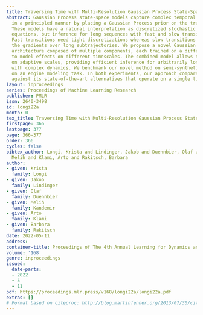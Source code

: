 ```yaml
---
title: Traversing Time with Multi-Resolution Gaussian Process State-Space Models
abstract: Gaussian Process state-space models capture complex temporal dependencies
  in a principled manner by placing a Gaussian Process prior on the transition function.
  These models have a natural interpretation as discretized stochastic differential
  equations, but inference for long sequences with fast and slow transitions is difficult.
  Fast transitions need tight discretizations whereas slow transitions require backpropagating
  the gradients over long subtrajectories. We propose a novel Gaussian process state-space
  architecture composed of multiple components, each trained on a different resolution,
  to model effects on different timescales. The combined model allows traversing time
  on adaptive scales, providing efficient inference for arbitrarily long sequences
  with complex dynamics. We benchmark our novel method on semi-synthetic data and
  on an engine modeling task. In both experiments, our approach compares favorably
  against its state-of-the-art alternatives that operate on a single time-scale only.
layout: inproceedings
series: Proceedings of Machine Learning Research
publisher: PMLR
issn: 2640-3498
id: longi22a
month: 0
tex_title: Traversing Time with Multi-Resolution Gaussian Process State-Space Models
firstpage: 366
lastpage: 377
page: 366-377
order: 366
cycles: false
bibtex_author: Longi, Krista and Lindinger, Jakob and Duennbier, Olaf and Kandemir,
  Melih and Klami, Arto and Rakitsch, Barbara
author:
- given: Krista
  family: Longi
- given: Jakob
  family: Lindinger
- given: Olaf
  family: Duennbier
- given: Melih
  family: Kandemir
- given: Arto
  family: Klami
- given: Barbara
  family: Rakitsch
date: 2022-05-11
address:
container-title: Proceedings of The 4th Annual Learning for Dynamics and Control Conference
volume: '168'
genre: inproceedings
issued:
  date-parts:
  - 2022
  - 5
  - 11
pdf: https://proceedings.mlr.press/v168/longi22a/longi22a.pdf
extras: []
# Format based on citeproc: http://blog.martinfenner.org/2013/07/30/citeproc-yaml-for-bibliographies/
---
```


